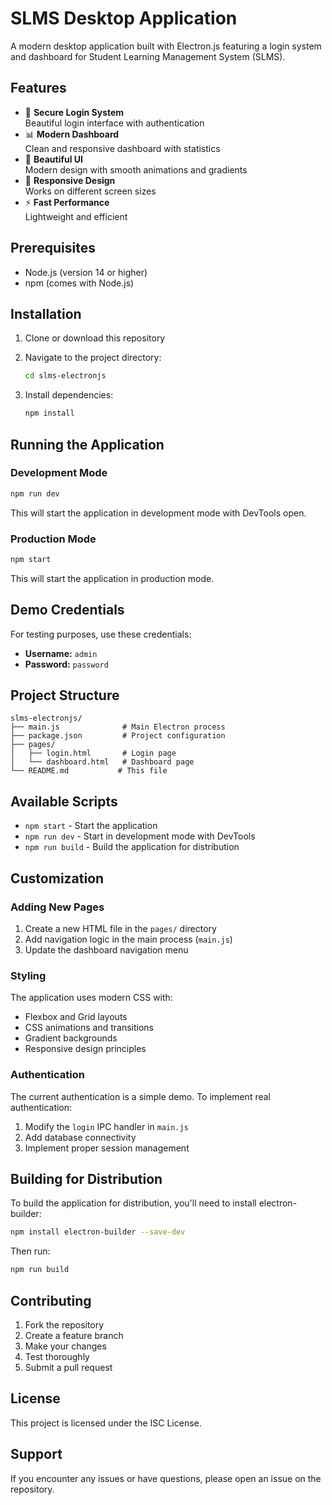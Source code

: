 # SLMS Desktop Application

A modern desktop application built with Electron.js featuring a login system and dashboard for Student Learning Management System (SLMS).

## Features

- 🔐 **Secure Login System**  
  Beautiful login interface with authentication
- 📊 **Modern Dashboard**  
  Clean and responsive dashboard with statistics
- 🎨 **Beautiful UI**  
  Modern design with smooth animations and gradients
- 📱 **Responsive Design**  
  Works on different screen sizes
- ⚡ **Fast Performance**  
  Lightweight and efficient

## Prerequisites

- Node.js (version 14 or higher)
- npm (comes with Node.js)

## Installation

1. Clone or download this repository
2. Navigate to the project directory:

   ```bash
   cd slms-electronjs
   ```

3. Install dependencies:

   ```bash
   npm install
   ```

## Running the Application

### Development Mode

```bash
npm run dev
```

This will start the application in development mode with DevTools open.

### Production Mode

```bash
npm start
```

This will start the application in production mode.

## Demo Credentials

For testing purposes, use these credentials:

- **Username:** `admin`
- **Password:** `password`

## Project Structure

```
slms-electronjs/
├── main.js              # Main Electron process
├── package.json         # Project configuration
├── pages/
│   ├── login.html       # Login page
│   └── dashboard.html   # Dashboard page
└── README.md           # This file
```

## Available Scripts

- `npm start` - Start the application
- `npm run dev` - Start in development mode with DevTools
- `npm run build` - Build the application for distribution

## Customization

### Adding New Pages

1. Create a new HTML file in the `pages/` directory
2. Add navigation logic in the main process (`main.js`)
3. Update the dashboard navigation menu

### Styling

The application uses modern CSS with:

- Flexbox and Grid layouts
- CSS animations and transitions
- Gradient backgrounds
- Responsive design principles

### Authentication

The current authentication is a simple demo. To implement real authentication:

1. Modify the `login` IPC handler in `main.js`
2. Add database connectivity
3. Implement proper session management

## Building for Distribution

To build the application for distribution, you'll need to install electron-builder:

```bash
npm install electron-builder --save-dev
```

Then run:

```bash
npm run build
```

## Contributing

1. Fork the repository
2. Create a feature branch
3. Make your changes
4. Test thoroughly
5. Submit a pull request

## License

This project is licensed under the ISC License.

## Support

If you encounter any issues or have questions, please open an issue on the repository.